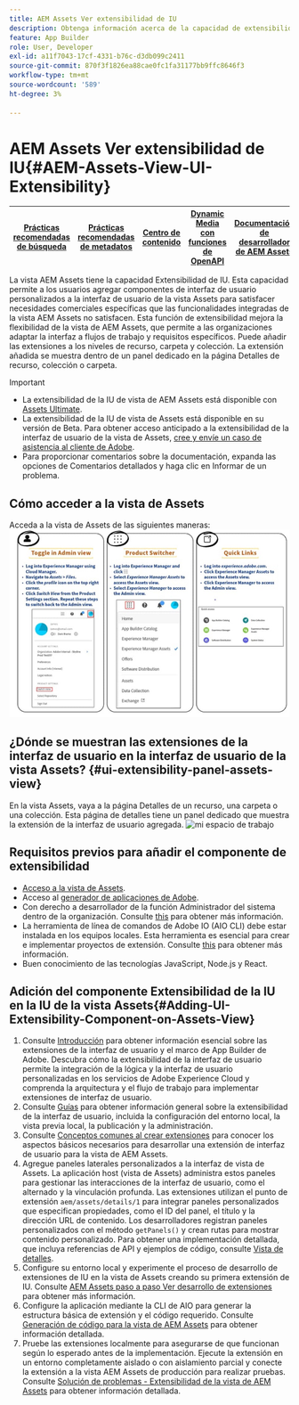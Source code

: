 ```yaml
---
title: AEM Assets Ver extensibilidad de IU
description: Obtenga información acerca de la capacidad de extensibilidad de la IU de la vista AEM Assets. La IU de vista de AEM Assets permite agregar componentes de IU personalizados para satisfacer necesidades comerciales específicas.
feature: App Builder
role: User, Developer
exl-id: a11f7043-17cf-4331-b76c-d3db099c2411
source-git-commit: 870f3f1826ea88cae0fc1fa31177bb9ffc8646f3
workflow-type: tm+mt
source-wordcount: '589'
ht-degree: 3%

---
```


# AEM Assets Ver extensibilidad de IU{#AEM-Assets-View-UI-Extensibility}

| [Prácticas recomendadas de búsqueda](/help/assets/search-best-practices.md) | [Prácticas recomendadas de metadatos](/help/assets/metadata-best-practices.md) | [Centro de contenido](/help/assets/product-overview.md) | [Dynamic Media con funciones de OpenAPI](/help/assets/dynamic-media-open-apis-overview.md) | [Documentación de desarrollador de AEM Assets](https://developer.adobe.com/experience-cloud/experience-manager-apis/) |
| ------------- | --------------------------- |---------|----|-----|

La vista AEM Assets tiene la capacidad Extensibilidad de IU. Esta capacidad permite a los usuarios agregar componentes de interfaz de usuario personalizados a la interfaz de usuario de la vista Assets para satisfacer necesidades comerciales específicas que las funcionalidades integradas de la vista AEM Assets no satisfacen. Esta función de extensibilidad mejora la flexibilidad de la vista de AEM Assets, que permite a las organizaciones adaptar la interfaz a flujos de trabajo y requisitos específicos.
Puede añadir las extensiones a los niveles de recurso, carpeta y colección. La extensión añadida se muestra dentro de un panel dedicado en la página Detalles de recurso, colección o carpeta.

>[!IMPORTANT]
>
> * La extensibilidad de la IU de vista de AEM Assets está disponible con [Assets Ultimate](/help/assets/assets-ultimate-overview.md).
> * La extensibilidad de la IU de vista de Assets está disponible en su versión de Beta. Para obtener acceso anticipado a la extensibilidad de la interfaz de usuario de la vista de Assets, [cree y envíe un caso de asistencia al cliente de Adobe](https://helpx.adobe.com/es/enterprise/using/support-for-experience-cloud.html).
> * Para proporcionar comentarios sobre la documentación, expanda las opciones de Comentarios detallados y haga clic en Informar de un problema.

## <a id="1"></a> Cómo acceder a la vista de Assets

Acceda a la vista de Assets de las siguientes maneras:
![access-assets-view-ui](/help/assets/assets/access-assets-view.jpg)

## ¿Dónde se muestran las extensiones de la interfaz de usuario en la interfaz de usuario de la vista Assets? {#ui-extensibility-panel-assets-view}

En la vista Assets, vaya a la página Detalles de un recurso, una carpeta o una colección. Esta página de detalles tiene un panel dedicado que muestra la extensión de la interfaz de usuario agregada.
![mi espacio de trabajo](/help/assets/assets/my-workspace-assets-view3.png)


## Requisitos previos para añadir el componente de extensibilidad

* [Acceso a la vista de Assets](#1).
* Acceso al [generador de aplicaciones de Adobe](https://developer.adobe.com/app-builder/docs/overview/).
* Con derecho a desarrollador de la función Administrador del sistema dentro de la organización. Consulte [this](https://developer.adobe.com/uix/docs/guides/get-access/) para obtener más información.
* La herramienta de línea de comandos de Adobe IO (AIO CLI) debe estar instalada en los equipos locales. Esta herramienta es esencial para crear e implementar proyectos de extensión. Consulte [this](https://developer.adobe.com/app-builder/docs/getting_started/#local-environment-set-up) para obtener más información.
* Buen conocimiento de las tecnologías JavaScript, Node.js y React.

## Adición del componente Extensibilidad de la IU en la IU de la vista Assets{#Adding-UI-Extensibility-Component-on-Assets-View}

1. Consulte [Introducción](https://developer.adobe.com/uix/docs/getting-started/) para obtener información esencial sobre las extensiones de la interfaz de usuario y el marco de App Builder de Adobe. Descubra cómo la extensibilidad de la interfaz de usuario permite la integración de la lógica y la interfaz de usuario personalizadas en los servicios de Adobe Experience Cloud y comprenda la arquitectura y el flujo de trabajo para implementar extensiones de interfaz de usuario.
1. Consulte [Guías](https://developer.adobe.com/uix/docs/guides/) para obtener información general sobre la extensibilidad de la interfaz de usuario, incluida la configuración del entorno local, la vista previa local, la publicación y la administración.
1. Consulte [Conceptos comunes al crear extensiones](https://developer.adobe.com/uix/docs/services/aem-assets-view/api/commons/) para conocer los aspectos básicos necesarios para desarrollar una extensión de interfaz de usuario para la vista de AEM Assets.
1. Agregue paneles laterales personalizados a la interfaz de vista de Assets. La aplicación host (vista de Assets) administra estos paneles para gestionar las interacciones de la interfaz de usuario, como el alternado y la vinculación profunda. Las extensiones utilizan el punto de extensión `aem/assets/details/1` para integrar paneles personalizados que especifican propiedades, como el ID del panel, el título y la dirección URL de contenido. Los desarrolladores registran paneles personalizados con el método `getPanels()` y crean rutas para mostrar contenido personalizado. Para obtener una implementación detallada, que incluya referencias de API y ejemplos de código, consulte [Vista de detalles](https://developer.adobe.com/uix/docs/services/aem-assets-view/api/details-view/).
1. Configure su entorno local y experimente el proceso de desarrollo de extensiones de IU en la vista de Assets creando su primera extensión de IU. Consulte [AEM Assets paso a paso Ver desarrollo de extensiones](https://developer.adobe.com/uix/docs/services/aem-assets-view/extension-development/) para obtener más información.
1. Configure la aplicación mediante la CLI de AIO para generar la estructura básica de extensión y el código requerido. Consulte [Generación de código para la vista de AEM Assets](https://developer.adobe.com/uix/docs/services/aem-assets-view/code-generation/) para obtener información detallada.
1. Pruebe las extensiones localmente para asegurarse de que funcionan según lo esperado antes de la implementación. Ejecute la extensión en un entorno completamente aislado o con aislamiento parcial y conecte la extensión a la vista AEM Assets de producción para realizar pruebas. Consulte [Solución de problemas - Extensibilidad de la vista de AEM Assets](https://developer.adobe.com/uix/docs/services/aem-assets-view/debug/) para obtener información detallada.
